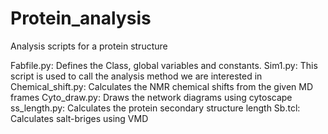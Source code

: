 # Protein_analysis
Analysis scripts for a protein structure

Fabfile.py: Defines the Class, global variables and constants.
Sim1.py: This script is used to call the analysis method we are interested in
Chemical_shift.py: Calculates the NMR chemical shifts from the given MD frames
Cyto_draw.py: Draws the network diagrams using cytoscape
ss_length.py: Calculates the protein secondary structure length
Sb.tcl: Calculates salt-briges using VMD
